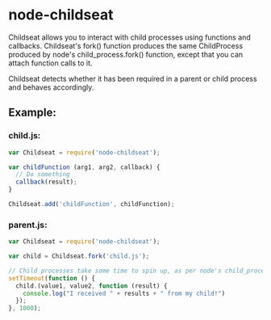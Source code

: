 node-childseat
==============

Childseat allows you to interact with child processes using functions and callbacks. Childseat's fork() function produces the same ChildProcess produced by node's child_process.fork() function, except that you can attach function calls to it.

Childseat detects whether it has been required in a parent or child process and behaves accordingly.

## Example:

### child.js:

```javascript
var Childseat = require('node-childseat');

var childFunction (arg1, arg2, callback) {
  // Do something
  callback(result);
}

Childseat.add('childFunction', childFunction);
```

### parent.js:

```javascript
var Childseat = require('node-childseat');

var child = Childseat.fork('child.js');

// Child processes take some time to spin up, as per node's child_process documentation
setTimeout(function () {
  child.(value1, value2, function (result) {
    console.log("I received " + results + " from my child!")
  });
}, 1000);
```
